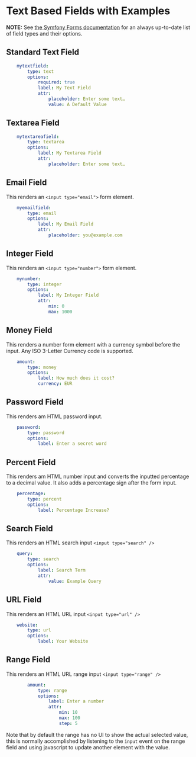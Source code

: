 Text Based Fields with Examples
======

**NOTE:** See [the Symfony Forms documentation](http://symfony.com/doc/current/reference/forms/types/form.html)
for an always up-to-date list of field types and their options.


Standard Text Field
-------------------

```yaml
    mytextfield:
        type: text
        options:
            required: true
            label: My Text Field
            attr:
                placeholder: Enter some text…
                value: A Default Value
```


Textarea Field
--------------

```yaml
    mytextareafield:
        type: textarea
        options:
            label: My Textarea Field
            attr:
                placeholder: Enter some text…
```

Email Field
-----------

This renders an `<input type="email">` form element.

```yaml
    myemailfield:
        type: email
        options:
            label: My Email Field
            attr:
                placeholder: you@example.com
```

Integer Field
-------------

This renders an `<input type="number">` form element.

```yaml
    mynumber:
        type: integer
        options:
            label: My Integer Field
            attr:
                min: 0
                max: 1000
```

Money Field
-------

This renders a number form element with a currency symbol before the input. Any ISO 3-Letter Currency code is supported.

```yaml
    amount:
        type: money
        options:
            label: How much does it cost?
            currency: EUR
```

Password Field
------------

This renders am HTML password input.

```yaml
    password:
        type: password
        options:
            label: Enter a secret word
```

Percent Field
-------------

This renders am HTML number input and converts the inputted percentage to a decimal value. It also adds a percentage sign
after the form input.

```yaml
    percentage:
        type: percent
        options:
            label: Percentage Increase?
```

Search Field
------------

This renders an HTML search input `<input type="search" />`

```yaml
    query:
        type: search
        options:
            label: Search Term
            attr:
                value: Example Query
```


URL Field
---------

This renders an HTML URL input `<input type="url" />`

```yaml
    website:
        type: url
        options:
            label: Your Website
```

Range Field
-----------

This renders an HTML URL range input `<input type="range" />`

```yml
        amount:
            type: range
            options:
                label: Enter a number
                attr:
                    min: 10
                    max: 100
                    step: 5
```

Note that by default the range has no UI to show the actual selected value, this is normally accomplished by
listening to the `input` event on the range field and using javascript to update another element with the value.